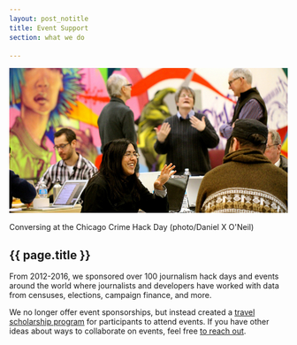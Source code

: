```yaml
---
layout: post_notitle
title: Event Support
section: what we do

---
```

<img src="/media/img/hackdays.jpg" class="topline">
<p class="caption">Conversing at the Chicago Crime Hack Day (photo/Daniel X O'Neil)</p>
<h2>{{ page.title }}</h2>
<p class="bodybig">From 2012-2016, we sponsored over 100 journalism hack days and events around the world where journalists and developers have worked with data from censuses, elections, campaign finance, and more.</p> 

We no longer offer event sponsorships, but instead created a [travel scholarship program](/what/community/scholarships) for participants to attend events. If you have other ideas about ways to collaborate on events, feel free [to reach out](mailto:erika@opennews.org).</p>

<!--Maybe you’ve already got something in the works, but you want to have a two-day hackfest instead of one. Maybe you’ve got everything lined up, but you want to offer travel grants for your event. Maybe you need advice on
 organization. Maybe you want to bring us in to do something from scratch. There are a lot of ways we can help—the key element is that it brings awesome projects and people into the community. Check out our [event listings on Source](https://source.opennews.org/en-US/articles/tags/events/) for a taste of the variety of events underway in and around news code.

<div id="hackcalbox">
    <h3>Upcoming OpenNews-sponsored Hack Days</h3>
    <table id="hackcal">
    </table>
    </div>

Our sponsorship process is easy and open. Here’s what we’re looking for:

* **Journalistic framing:** We want to get more developers working on journalistic problem sets, so there needs to be a journalistic frame for your event—not something abstract, like “hack the news,” but along the lines of “build geolocational tools for information gathering.”
* **A report-back:** After your event, we need a blog post that documents the day, including what projects were created, who came, and how the event helped your community. We’d also love for you to join us on the <a href="/what/community/calls">OpenNews community call</a> to talk about the event.
* **Credit:** And, of course, list us as a sponsor.

That's it! You want to hack, we want to help.

<a href="https://docs.google.com/forms/d/1XGWKDHc8YYzmkUSdicPwyyCyaYeHUnY92XwlLAV1i1E/viewform">We’ve set up a form so you can let us know what you’re thinking and we can talk about how we can most effectively help</a>. So let's do this.

### Emerging Projects

Some projects that got their start at hack days or via project sponsorships include:
<ul class="fellowcode">
<li><a href="http://www.civomega.com/" class="fellowhack">CivOmega</a>: Project allowing people to ask questions of legislative data and was recently awarded a Sunlight Foundation OpenGov Grant.</li>
<li><a href="http://hackdash.org/" class="fellowhack">HackDash</a>: A tool for organizing hackathon projects originally developed at the 2012 Hacks/Hackers Buenos Aires Media Party.</li>
<li><a href="http://newsdiffs.org/" class="fellowhack">NewsDiffs</a>: Tool for tracking and archiving changes to articles on five major news sites.</li>
<li><a href="http://treasury.io/" class="fellowhack">Treasury.io</a>: Tool developed by the CSV Soundsystem hacker team, which includes 2013 Knight-Mozilla Fellow Brian Abelson, to help track the US government's virtual checkbook.</li>
<li><a href="https://github.com/jlord/sheetsee.js" class="fellowhack">Sheetsee.js</a>: Easy data visualizations using a simple spreadsheet backend.</li>
<li><a href="https://github.com/open-city/dedupe" class="fellowhack">Dedupe</a>: A library for deduplication, entity resolution, record linkage, and author disambiguation of big datasets.</li>
<li><a href="https://github.com/wnyc/election_california_2012" class="fellowhack">California Election Parser</a>: A parser for election data used by over 200 California news sites in 2012.</li>
</ul>

### Documentation

We're also working on some <a href="https://github.com/erikao/journohackdays">documentation</a> to help you in planning, organizing, and facilitating hack day events. Your questions and feedback are a critical part of making the documentation more useful for everyone.

{% include hackday_box.html %}-->
